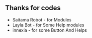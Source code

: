 
## Thanks for codes

 - Saitama Robot - for Modules
 - Layla Bot - for Some Help modules
 - innexia - for some Button And Helps


